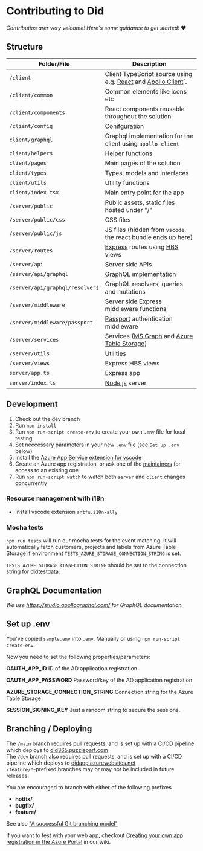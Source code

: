 # Contributing to Did


_Contributios arer very velcome! Here's some guidance to get started!_ :heart:

## Structure

Folder/File | Description
--- | --- 
`/client` | Client TypeScript source using e.g. [React](https://reactjs.org/) and [Apollo Client](https://www.apollographql.com/docs/react/)`.
`/client/common` | Common elements like icons etc 
`/client/components` | React components reusable throughout the solution 
`/client/config` | Conifguration 
`client/graphql` | Graphql implementation for the client using `apollo-client` 
`client/helpers` | Helper functions 
`client/pages` | Main pages of the solution 
`client/types` | Types, models and interfaces 
`client/utils` | Utility functions 
`client/index.tsx` | Main entry point for the app 
`/server/public` | Public assets, static files hosted under "/"
`/server/public/css` | CSS files
`/server/public/js` | JS files (hidden from `vscode`, the react bundle ends up here)
`/server/routes` | [Express](https://expressjs.com/) routes using [HBS](https://handlebarsjs.com/) views
`/server/api` | Server side APIs
`/server/api/graphql` | [GraphQL](https://github.com/graphql/graphql-js/) implementation
`/server/api/graphql/resolvers` | GraphQL resolvers, queries and mutations
`/server/middleware` | Server side Express middleware functions
`/server/middleware/passport` | [Passport](http://www.passportjs.org/) authentication middleware
`/server/services` | Services ([MS Graph](https://developer.microsoft.com/en-us/graph) and [Azure Table Storage](https://azure.microsoft.com/en-us/services/storage/tables/))
`/server/utils` | Utilities
`/server/views` | Express HBS views
`server/app.ts` | Express app
`server/index.ts` | [Node.js](http://nodejs.org/) server  

## Development

1. Check out the dev branch
2. Run `npm install`
3. Run `npm run-script create-env` to create your own `.env` file for local testing
4. Set neccessary parameters in your new `.env` file (see `Set up .env` below)
5. Install the [Azure App Service extension for vscode](https://marketplace.visualstudio.com/items?itemName=ms-azuretools.vscode-azureappservice)
6. Create an Azure app registration, or ask one of the [maintainers](#maintainers) for access to an existing one
7. Run `npm run-script watch` to watch both `server` and `client` changes concurrently  

### Resource management with i18n

* Install vscode extension `antfu.i18n-ally`

### Mocha tests

`npm run tests` will run our mocha tests for the event matching. It will automatically fetch customers, projects and labels from Azure Table Storage if environment `TESTS_AZURE_STORAGE_CONNECTION_STRING` is set.

`TESTS_AZURE_STORAGE_CONNECTION_STRING` should be set to the connection string for [didtestdata](https://portal.azure.com/#@puzzlepart.com/resource/subscriptions/b5e5e285-a57a-4593-a2ef-221dc037ac9f/resourcegroups/pzl-did/providers/Microsoft.Storage/storageAccounts/didtestdata/overview).

## GraphQL Documentation

_We use https://studio.apollographql.com/ for GraphQL documentation._

## Set up .env ##

You've copied `sample.env` into `.env`. Manually or using `npm run-script create-env`.

Now you need to set the following properties/parameters:

**OAUTH_APP_ID**
ID of the AD application registration.

**OAUTH_APP_PASSWORD**
Password/key of the AD application registration.

**AZURE_STORAGE_CONNECTION_STRING**
Connection string for the Azure Table Storage

**SESSION_SIGNING_KEY**
Just a random string to secure the sessions.

## Branching / Deploying

The `/main` branch requires pull requests, and is set up with a CI/CD pipeline which deploys to [did365.puzzlepart.com](https://did365.puzzlepart.com)  
The `/dev` branch also requires pull requests, and is set up with a CI/CD pipeline which deploys to [didapp.azurewebsites.net](https://didapp.azurewebsites.net)  
`/feature/*`-prefixed branches may or may not be included in future releases.

You are encouraged to branch with either of the following prefixes  
*  **hotfix/**
*  **bugfix/**
*  **feature/**

See also ["A successful Git branching model"](https://nvie.com/posts/a-successful-git-branching-model/)


If you want to test with your web app, checkout [Creating your own app registration in the Azure Portal](https://github.com/Puzzlepart/did365/wiki/Creating-your-own-app-registration-in-the-Azure-Portal) in our wiki.

